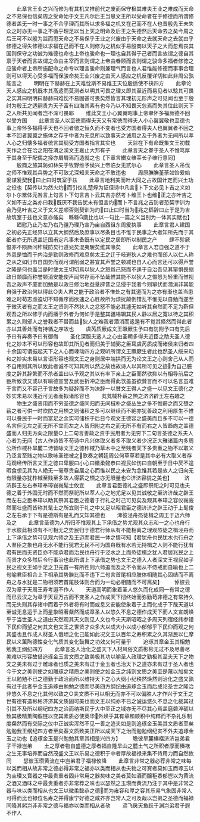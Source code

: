 <!-- { "loadSidebar": true } -->
　　此章言王业之兴而修为有其机又推前代之废而保守极其难夫王业之难成而天命之不易保也信矣周之受命始于文王凡尔后王当思文王所以受命者在于修德而所谓修德者盖无一时一事之不合乎理而其所以求多福之机又在己而不在人也昔殷先王未失众之时亦无一事之不循乎理足以当上天之明命及后王之失德然后天命去之矣今周之后王可不以殷为监而思天命之不易保乎王业之兴废由乎天命之去就天命之去就由乎修德之得失修德以求福在己而不在人则修为之机似乎易殷商以天子之大而忽焉丧其国则保守之功诚为难德也命也上帝也骏命也一理也自其得于己者而言故谓之德自其禀于天者而言故谓之命由主宰而言则谓之上帝由眷顾而言则谓之骏命多福者修徳之应骏命者上帝所施配命之命专以理言骏命则兼理气而言也人君惟能修德而事事合理则可以得天心受多福而保骏命矣王业兴废之由天人感应之机反覆详切如此非周公孰能言之
　　明明在下赫赫在上天难忱斯不易维王天位殷适使不挟四方
　　此章论天人感应之机旣本其髙逺而莫测者以明其可畏之理又即其至近而易见者以騐其可畏之实其曰明明曰赫赫曰难忱不易固甚可畏矣然皆言其理初无形声之可见闻也至于殷纣为殷王之适嗣贵为天子富有四海其素有也今乃以不知畏天忽焉而失其位此则天下之人所共见闻者岂不深可畏耶
　　维此文王小心翼翼昭事上帝聿怀多福厥德不回以受方国
　　此章言圣人以至徳而得夫天又有常徳而得夫人小心翼翼敬也至德也事上帝怀多福得乎天也不回者徳之恒久而不变者也受方国者得夫人也翼翼者不回之本不回者翼翼之施体之存于中者为无息所以致事天之诚用之及于外者为无间所以萃人心之归懐多福者统言其纲受方国者指言其实也
　　天监在下有命既集文王初载天作之合在洽之阳在渭之涘文王嘉止大邦有子
　　此章言天之眷于圣人不惟笃厚于其身至于配偶之择亦屑屑焉而造就之也【下章言纉女维莘长子维行意同】
　　殷商之旅其防如林矢于牧野维予侯兴上帝临女无贰尔心
　　此章言圣人吊伐之师不惟观其兵势之不可敌尤深知夫天命之不敢违也
　　周原膴膴堇荼如饴爰始爰谋爰契我曰止曰时筑室于兹
　　此章言地利美而叶大同之占故国计定而兴土功之役也【契传以为然火灼而引仪礼楚焞为证但诗中凡言卜下文必见卜吉之义如尔卜尔筮体元咎言上句言卜下句言吉卜云其吉亦然考卜维王卜也维正之亦叶吉之义如不吉之类亦曰我旣厌不我告犹未有但言灼而卜不言兆之吉防者恐契字训为合乃见叶吉之义于文义差顺否则契训为灼曰止曰时当为兆之繇辞曰止于是为吉故筑室于兹也文意亦偹矣　緜緜瓞比也以一句比一篇之义当别为一体其实赋也】
　　廼慰乃止乃左乃右乃疆乃理乃宣乃亩自西徂东周爰执事
　　此章言君人建国之初必先正经界以立其大纲然后及庶事以尽条目也不惟于民事之大者知所先而于其细者亦无所遗盖迁国甫定凡事未备旣有以定民之居即所以制民之产
　　肆不殄厥愠亦不陨厥问柞棫防矣行道兊矣混夷駾矣维其喙矣
　　此章言人君自强之道不于外患是恤而于内治是勤则政修而难息矣太王之迁于岐避狄人之难也而邠人以仁人称之从之如归市自国势而观可谓削弱之甚宜其声誉之顿减也自人心而言还可以得声誉之隆是何也盖当是时使太王切切焉以狄人之怒爲己怒而不遑于自治吾见其窜惧畏缩政日頽靡而称誉顿消安能使声闻常存而不坠哉惟其能不以狄人之愠怒为轻重而惟视吾之政声不废而加勉是以政日修治地益垦辟昔之见侵于我者今则窜伏而濳消非其能自强于政治何以得此○夫人君之能于政治者不惟处之有其道而为之亦有渐也盖当患难之时苟志虑迫切不知循序而欲速之心胜故所为烦扰颠倒错乱不惟无以自勉而遂至于微灭者有之而太王之贤则不然狄人之忿怒不能必其遽无姑听其自然而不足为靳但观吾之所以修于内而播于外者为何如于是整其疆埸辑其民人静以居之寛以待之其积累之久则邠人之誉我者不替而益狄人之难我者濳消而逺遁有不觉其倐然而得此者亦以其善处而有持循之序故也
　　虞芮质厥成文王蹶厥生予曰有防附予曰有先后予曰有奔奏予曰有御侮
　　圣化深服夫逺人之心由圣朝多得夫近臣之助夫圣人德化之妙本不可以形容也故即其所见者而归美于辅弼之臣耳虞芮质成而诸侯来归者四十余国可谓振起天下之人心而竦动四方之观听所谓文王蹶厥生者此也然圣人绥来动和之妙实未易以言语形容也观文王之身则居中端拱而无为论文王之心则舍己从人而不自用则其所以致此者诚不可知其所以然之故也故诗人以其所可见之迹为自己臆度之辞其辞繁而不杀者盖曰以予观之其以有率下亲上之臣而然欤抑以有相导前后之臣所致欤又或以有喻德宣誉及武臣折冲之臣而得此欤盖虽欲賛言而不可以名言虽难于言而又不容己于言故多为疑辞而不为决辞一以賛文王得人之盛一以见文王德化之妙实未易以浅近可见者而拟诸形容也
　　芄芄棫朴薪之槱之济济辟王左右趣之
　　物生之盛资用而不穷圣德之盛同归而无间棫朴之盛丛生之多不惟薪之而又槱之薪之者可供一时炊防之用槱之则储积之多可以继续而不絶亦犹善政之利用厚生不惟可以飬民于一时而富足之余实可储积于后日今观文王德容之盛美而且多不可以一德名言但见左之而无所不宜而左之人皆归附之右之而无所不有而右之人皆趋向之盖德盛而人归无方向之限量○上二句言善政之资于民用者为无穷下二句言圣德之系夫人心者为无间【古人作诗皆不苟诗中凡兴体取义者多不取义者少况正大雅诸篇内多周公所作棫朴旱麓二诗皆咏文王之徳柞棫乃草木中之至贱者天下多贵重之物不以取义乃泛言至贱之物以歌咏圣徳被之歌奏之朝廷周公何草草若是其中必有大取义者存马观经传所言文王之徳曰卑服曰小心曰徽柔懿恭曰视民如伤曰自朝至于日中昃不遑暇食想见其为人絶无一毫尊贵自居之心而惟以民之未安为念惟其若是故人之归向无有限量亦犹柞棫至贱至多故人得薪之槱之亦无限量也○济济容貌之美也】
　　济济辟王左右奉璋奉璋峩峩髦士攸宜
　　此章言君臣德礼之盛即祭祀之时可见也夫德之着于外固无时而不然而祭祀所以萃人心之地尤足以见其诚敬之至济济哉之辟王而左右之臣奉璋以助其祭其君臣之德着于行礼之时己可见矣及观其奉璋之容仪峩峩然而壮盛而皆称其髦士之所宜则于礼之中又足以昭君臣之德济济之辟王动于上髦俊之左右承于下有是德斯有是礼而又知其德也
　　渒彼泾舟烝徒楫之周王于迈六师及之
　　此章言圣德为人所归不惟观其上下承借之势尤观其众志和一之心也舟行于水彼此相须有不可相无之势民归于德君行师从有不能相离之理观烝徒之楫泾舟而上下承借之势可见观六师之及王迈而君民一体之情可知【君犹舟也民犹水也行舟之人羣臣之象也舟无水不能行犹君无民不可为国舟旣有水若无持楫之人则不能行犹有君有民而无贤臣亦不能承君而治民也舟行于泾水之上而烝徒楫之犹人君居兆民之上而贤才众多然后令行事治也此所谓上下承借之势也文王之德入人者深文王视民如子民之视文王如手足之卫元首一有所徃则六师追而及之不令而从不侍戒而自喻也上二句喻君臣相合上下相承其势聫比而不违下二句言首尾相应肢体相随其心固结而不离舟之与水犹是二物相须若首尾肢体则合而为一动必相随而不可离矣】
　　倬彼云汉为章于天周王寿考遐不作人
　　天道高明而象着圣人悠久而化成同一有常之德而已云汉之为章于天亘万古而不变圣人之作成天下彻终始而弥勤苟非德之有常持久而无失则其存诸中而着于外者将有时而或息又安能使象着于上而化成于下哉天道以至诚无息运于上而星象昭著粲然而成章圣人以悠久不息之德作成天下而人文宣朗焕乎于当世圣人之道由天然观其天文则见人文也今夫天斯昭昭之多周天列宿经纬参错下民仰而望之何其文也文王之世贤才众多大以成大小以成小郁郁乎下民仰而观之何其盛也且作成人材圣人俄顷之化己能如此况文王以百年之寿积累之久其渐民以仁摩民以义薫陶德性变化气质其变化鼓舞之功效又何可量乎
　　追琢其章金玉其相勉勉我王纲纪四方
　　此章言圣人治化之盛天下人材风俗文质彬彬无过不及尽善尽美难以形容故借追琢金玉言文质之致美极其功以喻圣人政理之勤极其至夫天下之物文之美未有过于雕琢者也质之美未有过于金玉者也治天下之道亦未有过于圣人者也今于文之美则使之如雕琢之精质之美则使之如金玉之纯则文质之美至是蔑以加矣文王以勉勉不已之德勤于政治而所以维持天下之心大纲小纪秩然焕然则治化之盛又孰有过于此者乎金玉追琢由勉勉之德而尽美四方纲纪由追琢金玉而后成论圣世之隆治非悠久不息之化其何以致之○夫文质不可以相无而亦不可以偏胜人才作兴于文王之世有德有造彬彬济济其文质固可美也而文王以纯亦不已之诚运悠久不息之化裁其过引其不及所以纲纪四方之治而纳斯民于大中至正之域亦无不尽其心焉盖磨砻淬砺以致其极精薫陶鍜链以变其素质必使英华外焕乎其有章和顺积中纯粹而不杂礼乐制度粲然而有交际之仪中正诚实浑然不见一善之迹夫如是则追琢金玉美其文质者至矣勉勉我王纲纪四方者至矣葢文质致美正所以成天下之治而勉勉纲纪实不外夫追琢金玉之功也【追琢金玉是兴勉勉其章其相是兴四方】
　　瞻彼旱麓榛楛济济岂弟君子干禄岂弟
　　土之厚者物自盛德之厚者福自隆旱山之麓土气之所积者厚而榛楛之生无事培养而自然茂盛文王以乐易之德积于中者厚故福禄来集不待用力而自然攸同
　　瑟彼玉瓒黄流在中岂弟君子福禄攸降
　　此章言非常之器必荐非常之味每以类而相从故非常之德必得非常之福亦以类而相从也夫物之可寳者莫如玉而琢玉以为圭瓉又寳器之中最贵重者固非常用之器矣味之美者莫如酒而醸秬黍郁鬯以为黄流之酒又酒味之中最贵重者亦非常荐之味也以瑟然之玉瓒而黄流乃注于其中是非常之器与味以类而相从也文王以徽柔懿恭之德而为雍容和厚之容其乐易气象固非常人可得而比也禄位名寿之并得康宁好德之咸齐亦岂常人之可及哉以岂弟之圣德而福禄同降其躬岂非非常之德与福亦以类而相从者欤
　　鸢飞戾天鱼跃于渊岂弟君子遐不作人
